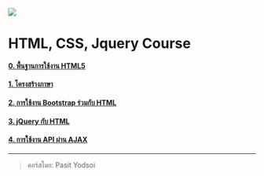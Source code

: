 <img src="https://static.wixstatic.com/media/a27d24_c89afab2427f4229af419d976c8950ff~mv2.png/v1/fill/w_560,h_380,al_c,q_85,usm_0.66_1.00_0.01,enc_auto/a27d24_c89afab2427f4229af419d976c8950ff~mv2.png">

# HTML, CSS, Jquery Course

#### <a href="https://github.com/ezynook/course-html-js/blob/main/0.%20%E0%B8%9E%E0%B8%B7%E0%B9%89%E0%B8%99%E0%B8%90%E0%B8%B2%E0%B8%99%E0%B8%81%E0%B8%B2%E0%B8%A3%E0%B9%83%E0%B8%8A%E0%B9%89%E0%B8%87%E0%B8%B2%E0%B8%99%20HTML5.MD" target="_blank">0. พื้นฐานการใช้งาน HTML5</a>
#### <a href="https://github.com/ezynook/course-html-js/blob/main/1.%20%E0%B9%82%E0%B8%84%E0%B8%A3%E0%B8%87%E0%B8%AA%E0%B8%A3%E0%B9%89%E0%B8%B2%E0%B8%87%E0%B8%A0%E0%B8%B2%E0%B8%A9%E0%B8%B2.MD" target="_blank">1. โครงสร้างภาษา</a>
#### <a href="https://github.com/ezynook/course-html-js/blob/main/2.%20%E0%B8%81%E0%B8%B2%E0%B8%A3%E0%B9%83%E0%B8%8A%E0%B9%89%E0%B8%87%E0%B8%B2%E0%B8%99%20Bootstrap%20%E0%B8%A3%E0%B9%88%E0%B8%A7%E0%B8%A1%E0%B8%81%E0%B8%B1%E0%B8%9A%20HTML.MD" target="_blank">2. การใช้งาน Bootstrap ร่วมกับ HTML</a>
#### <a href="https://github.com/ezynook/course-html-js/blob/main/3.%20%20jQuery%20%E0%B8%81%E0%B8%B1%E0%B8%9A%20HTML.MD" target="_blank">3.  jQuery กับ HTML</a>
#### <a href="https://github.com/ezynook/course-html-js/blob/main/4.%20%E0%B8%81%E0%B8%B2%E0%B8%A3%E0%B9%83%E0%B8%8A%E0%B9%89%E0%B8%87%E0%B8%B2%E0%B8%99%20API%20%E0%B8%9C%E0%B9%88%E0%B8%B2%E0%B8%99%20%20AJAX.MD" target="_blank">4. การใช้งาน API ผ่าน  AJAX</a>

---

> คอร์สโดย: Pasit Yodsoi